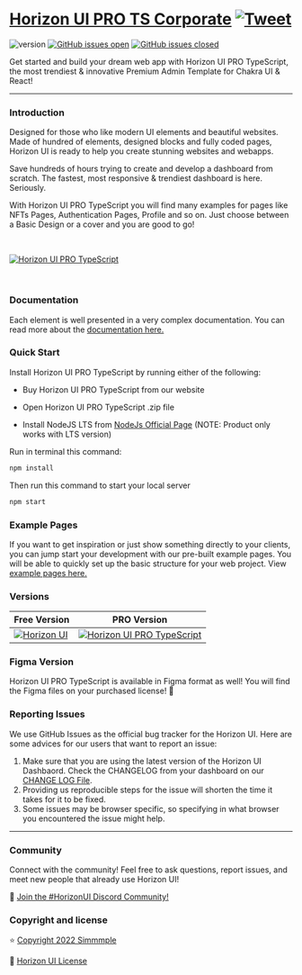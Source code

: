 # [Horizon UI PRO TS Corporate](https://horizon-ui.com/chakra-pro-ts/) [![Tweet](https://img.shields.io/twitter/url/http/shields.io.svg?style=social&logo=twitter)](https://twitter.com/intent/tweet?url=https://horizon-ui.com/pro&text=Check%20Horizon%20UI%20PRO,%20the%20trendiest%20Premium%20admin%20template%20for%20Chakra%20UI!)

![version](https://img.shields.io/badge/version-3.0.0-blue.svg)
[![GitHub issues open](https://img.shields.io/github/issues/horizon-ui/horizon-ui-chakra-pro-ts.svg?maxAge=2592000)](https://github.com/horizon-ui/horizon-ui-chakra-pro-ts/issues?q=is%3Aopen+is%3Aissue)
[![GitHub issues closed](https://img.shields.io/github/issues-closed-raw/horizon-ui/horizon-ui-chakra-pro-ts.svg?maxAge=2592000)](https://github.com/horizon-ui/horizon-ui-chakra-pro-ts/issues?q=is%3Aissue+is%3Aclosed)

Get started and build your dream web app with Horizon UI PRO TypeScript, the most trendiest &
innovative Premium Admin Template for Chakra UI & React!

---

### Introduction

Designed for those who like modern UI elements and beautiful websites. Made of
hundred of elements, designed blocks and fully coded pages, Horizon UI is ready
to help you create stunning websites and webapps.

Save hundreds of hours trying to create and develop a dashboard from scratch.
The fastest, most responsive & trendiest dashboard is here. Seriously.

With Horizon UI PRO TypeScript you will find many examples for pages like NFTs Pages,
Authentication Pages, Profile and so on. Just choose between a Basic Design or a
cover and you are good to go!

<p>&nbsp;</p>

[<img alt="Horizon UI PRO TypeScript" src="https://i.ibb.co/gdKmHcW/introduction-image-4.png" /> ](https://github.com/horizon-ui/horizon-ui-chakra-pro-ts)

<p>&nbsp;</p>

### Documentation

Each element is well presented in a very complex documentation. You can read
more about the
<a href="https://horizon-ui.com/docs?ref=readme-horizon-pro-ts" target="_blank">documentation
here.</a>

### Quick Start

Install Horizon UI PRO TypeScript by running either of the following:

- Buy Horizon UI PRO TypeScript from our website

- Open Horizon UI PRO TypeScript .zip file

- Install NodeJS LTS from
  [NodeJs Official Page](https://nodejs.org/en/?ref=horizon-documentation)
  (NOTE: Product only works with LTS version)

Run in terminal this command:

```bash
npm install
```

Then run this command to start your local server

```bash
npm start
```

### Example Pages

If you want to get inspiration or just show something directly to your clients,
you can jump start your development with our pre-built example pages. You will
be able to quickly set up the basic structure for your web project. View
<a href="https://horizon-ui.com/chakra-pro-ts/?ref=readme-horizon-pro-ts" target="_blank">example pages here.</a>

### Versions

| Free Version                                                                                                              | PRO Version                                                                                                                                 |
| ------------------------------------------------------------------------------------------------------------------------- | ------------------------------------------------------------------------------------------------------------------------------------------- |
| [![Horizon UI](https://i.ibb.co/fdyTwz1/introduction-image-2.png)](https://www.horizon-ui.com/?ref=readme-horizon-pro-ts) | [![Horizon UI PRO TypeScript](https://i.ibb.co/gdKmHcW/introduction-image-4.png)](https://www.horizon-ui.com/pro?ref=readme-horizon-pro-ts) |

### Figma Version

Horizon UI PRO TypeScript is available in Figma format as well! You will find the Figma files on your purchased license! 🎨

### Reporting Issues

We use GitHub Issues as the official bug tracker for the Horizon UI. Here are
some advices for our users that want to report an issue:

1. Make sure that you are using the latest version of the Horizon UI Dashbaord.
   Check the CHANGELOG from your dashboard on our
   [CHANGE LOG File](https://github.com/horizon-ui/horizon-ui-chakra-pro-ts/blob/main/CHANGELOG.md?ref=readme-horizon-pro-ts).
2. Providing us reproducible steps for the issue will shorten the time it takes
   for it to be fixed.
3. Some issues may be browser specific, so specifying in what browser you
   encountered the issue might help.

---

### Community

Connect with the community! Feel free to ask questions, report issues, and meet
new people that already use Horizon UI!

💬 [Join the #HorizonUI Discord Community!](https://discord.gg/f6tEKFBd4m)

### Copyright and license

⭐️ [Copyright 2022 Simmmple ](https://www.simmmple.com/?ref=readme-horizon-pro-ts)

📄 [Horizon UI License](https://www.horizon-ui.com/license?ref=readme-horizon-pro-ts)
